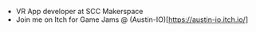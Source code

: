 - VR App developer at SCC Makerspace
- Join me on Itch for Game Jams @ (Austin-IO)[https://austin-io.itch.io/]

<!---
roborhin0/roborhin0 is a ✨ special ✨ repository because its `README.md` (this file) appears on your GitHub profile.
You can click the Preview link to take a look at your changes.
--->
